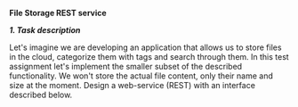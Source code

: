 **File Storage REST service**    

***1. Task description***     

 Let's imagine we are developing an application that allows us to store files in the cloud, categorize them with tags and search through them.
 In this test assignment let's implement the smaller subset of the described functionality. We won't store the actual file content, only their name and size at the moment.
 Design a web-service (REST) with an interface described below.
 
 


